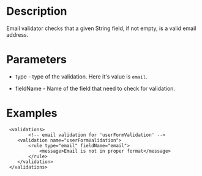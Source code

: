 

# Description #

Email validator checks that a given String field, if not empty, is a valid email address.

# Parameters #
  * type - type of the validation. Here it's value is `email`.

  * fieldName - Name of the field that need to check for validation.


# Examples #
```
 <validations>
        <!-- email validation for 'userFormValidation' -->
	<validation name="userFormValidation">
		<rule type="email" fieldName="email">
			<message>Email is not in proper format</message>
		</rule>
	</validation>
 </validations>
```